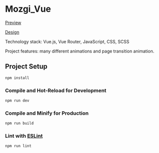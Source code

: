 # Mozgi_Vue

[Preview](https://dimakobzar7.github.io/mozgi_Vue/)

[Design](https://www.figma.com/file/lLlbSzUmjIrUjBWNqfNtpw/mozgi?t=ybFhHz5qNPh1QXRz-1)

Technology stack: Vue.js, Vue Router, JavaScript, CSS, SCSS

Project features: many different animations and page transition animation.

## Project Setup

```sh
npm install
```

### Compile and Hot-Reload for Development

```sh
npm run dev
```

### Compile and Minify for Production

```sh
npm run build
```

### Lint with [ESLint](https://eslint.org/)

```sh
npm run lint
```
